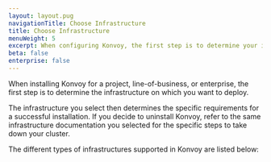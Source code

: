 ```yaml
---
layout: layout.pug
navigationTitle: Choose Infrastructure
title: Choose Infrastructure
menuWeight: 5
excerpt: When configuring Konvoy, the first step is to determine your infrastructure.
beta: false
enterprise: false
---
```


When installing Konvoy for a project, line-of-business, or enterprise, the first step is to determine the infrastructure on which you want to deploy.

The infrastructure you select then determines the specific requirements for a successful installation. If you decide to uninstall Konvoy, refer to the same infrastructure documentation you selected for the specific steps to take down your cluster.

The different types of infrastructures supported in Konvoy are listed below:
